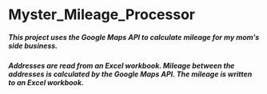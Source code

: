 # Myster_Mileage_Processor

##### This project uses the Google Maps API to calculate mileage for my mom's side business.
##### Addresses are read from an Excel workbook. Mileage between the addresses is calculated by the Google Maps API. The mileage is written to an Excel workbook.
